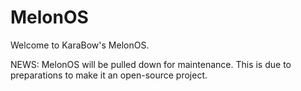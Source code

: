 # MelonOS

Welcome to KaraBow's MelonOS.

NEWS:
	MelonOS will be pulled down for maintenance.
	This is due to preparations to make it an open-source project.
